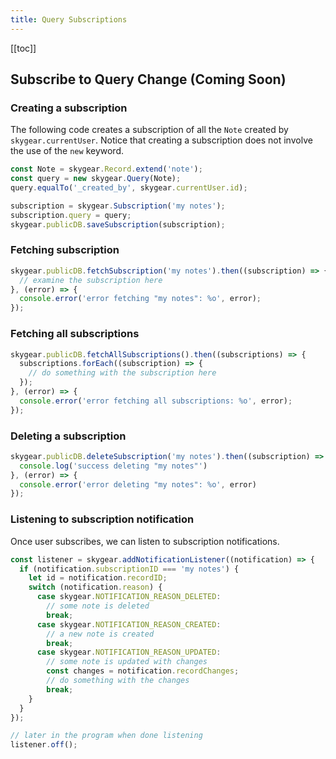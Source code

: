 ```yaml
---
title: Query Subscriptions
---
```


[[toc]]

<a name="subscription"></a>
## Subscribe to Query Change (**Coming Soon**)

### Creating a subscription

The following code creates a subscription of all the `Note` created by
`skygear.currentUser`. Notice that creating a subscription does not involve
the use of the `new` keyword.

```javascript
const Note = skygear.Record.extend('note');
const query = new skygear.Query(Note);
query.equalTo('_created_by', skygear.currentUser.id);

subscription = skygear.Subscription('my notes');
subscription.query = query;
skygear.publicDB.saveSubscription(subscription);
```

### Fetching subscription

```javascript
skygear.publicDB.fetchSubscription('my notes').then((subscription) => {
  // examine the subscription here
}, (error) => {
  console.error('error fetching "my notes": %o', error);
});
```

### Fetching all subscriptions

```javascript
skygear.publicDB.fetchAllSubscriptions().then((subscriptions) => {
  subscriptions.forEach((subscription) => {
    // do something with the subscription here
  });
}, (error) => {
  console.error('error fetching all subscriptions: %o', error);
});
```

### Deleting a subscription

```javascript
skygear.publicDB.deleteSubscription('my notes').then((subscription) => {
  console.log('success deleting "my notes"')
}, (error) => {
  console.error('error deleting "my notes": %o', error)
});
```

### Listening to subscription notification

Once user subscribes, we can listen to subscription notifications.

```javascript
const listener = skygear.addNotificationListener((notification) => {
  if (notification.subscriptionID === 'my notes') {
    let id = notification.recordID;
    switch (notification.reason) {
      case skygear.NOTIFICATION_REASON_DELETED:
        // some note is deleted
        break;
      case skygear.NOTIFICATION_REASON_CREATED:
        // a new note is created
        break;
      case skygear.NOTIFICATION_REASON_UPDATED:
        // some note is updated with changes
        const changes = notification.recordChanges;
        // do something with the changes
        break;
    }
  }
});

// later in the program when done listening
listener.off();
```
